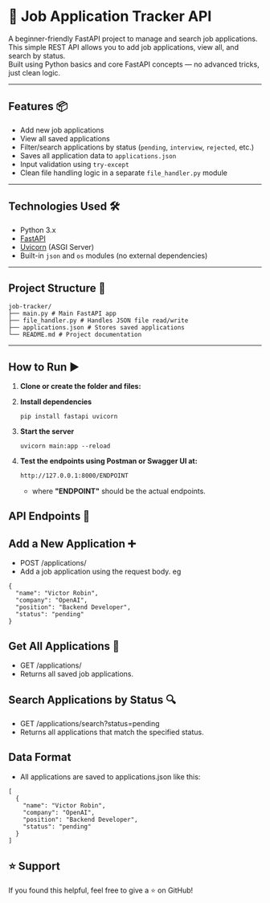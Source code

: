 # 🧾 Job Application Tracker API

A beginner-friendly FastAPI project to manage and search job applications.  
This simple REST API allows you to add job applications, view all, and search by status.  
Built using Python basics and core FastAPI concepts — no advanced tricks, just clean logic.

---

## Features 📦 

- Add new job applications
- View all saved applications
- Filter/search applications by status (`pending`, `interview`, `rejected`, etc.)
- Saves all application data to `applications.json`
- Input validation using `try-except`
- Clean file handling logic in a separate `file_handler.py` module

---

## Technologies Used 🛠️ 

- Python 3.x
- [FastAPI](https://fastapi.tiangolo.com/)
- [Uvicorn](https://www.uvicorn.org/) (ASGI Server)
- Built-in `json` and `os` modules (no external dependencies)

---

##  Project Structure 📁

```
job-tracker/
├── main.py # Main FastAPI app
├── file_handler.py # Handles JSON file read/write
├── applications.json # Stores saved applications
└── README.md # Project documentation
```


---

##  How to Run ▶️

1.  **Clone or create the folder and files:**

2. **Install dependencies**
    ```
    pip install fastapi uvicorn
    ```
3. **Start the server**
    ```
    uvicorn main:app --reload
    ```
4. **Test the endpoints using Postman or Swagger UI at:**
    ```bash
    http://127.0.0.1:8000/ENDPOINT
    ```
    - where **"ENDPOINT"** should be the actual endpoints. 

##  API Endpoints 🔌


## Add a New Application ➕ 
- POST /applications/
- Add a job application using the request body. eg
```
{
  "name": "Victor Robin",
  "company": "OpenAI",
  "position": "Backend Developer",
  "status": "pending"
}
```

## Get All Applications 📄 
- GET /applications/
- Returns all saved job applications.

## Search Applications by Status 🔍 
- GET /applications/search?status=pending
- Returns all applications that match the specified  status.

## Data Format
- All applications are saved to applications.json like this:
```
[
  {
    "name": "Victor Robin",
    "company": "OpenAI",
    "position": "Backend Developer",
    "status": "pending"
  }
]
```
## ⭐️ Support
If you found this helpful, feel free to give a ⭐️ on GitHub!